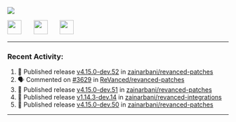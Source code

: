 <p align="left">
  <!-- Typing SVG by DenverCoder1 - https://github.com/DenverCoder1/readme-typing-svg -->
  <a href="https://github.com/DenverCoder1/readme-typing-svg">
    <img src="https://readme-typing-svg.demolab.com/?lines=Hello%2E%2E%2E;Im%20Zain;&font=Fira%20Code&center=false&width=440&height=45&color=00FFFF&vCenter=true&pause=1000&size=22" /></a>
</p>

<p align="left">
  <a href="https://www.youtube.com/@zainarbani"><img width="32px" src="https://www.freeiconspng.com/uploads/youtube-subscribe-png-youtube-subscribe-to-5.png"/></a>
  &#8287;&#8287;&#8287;&#8287;&#8287;
  <a href="mailto:zaintsyariev@gmail.com"><img width="32px" src="https://www.freeiconspng.com/uploads/email-icon--100-flat-vol-2-iconset--graphicloads-18.png"/></a>
  &#8287;&#8287;&#8287;&#8287;&#8287;
  <a href="https://t.me/AnotherZain"><img width="32px" src="https://www.freeiconspng.com/uploads/telegram-icon-1.png"></a>
</p>

---

<h3>Recent Activity:</h3>

<!-- https://github.com/jamesgeorge007/github-activity-readme -->
<!--START_SECTION:activity-->
1. 🚀 Published release [v4.15.0-dev.52](https://github.com/zainarbani/revanced-patches/releases/tag/v4.15.0-dev.52) in [zainarbani/revanced-patches](https://github.com/zainarbani/revanced-patches)
2. 🗣 Commented on [#3629](https://github.com/ReVanced/revanced-patches/pull/3629#issuecomment-2380625371) in [ReVanced/revanced-patches](https://github.com/ReVanced/revanced-patches)
3. 🚀 Published release [v4.15.0-dev.51](https://github.com/zainarbani/revanced-patches/releases/tag/v4.15.0-dev.51) in [zainarbani/revanced-patches](https://github.com/zainarbani/revanced-patches)
4. 🚀 Published release [v1.14.3-dev.14](https://github.com/zainarbani/revanced-integrations/releases/tag/v1.14.3-dev.14) in [zainarbani/revanced-integrations](https://github.com/zainarbani/revanced-integrations)
5. 🚀 Published release [v4.15.0-dev.50](https://github.com/zainarbani/revanced-patches/releases/tag/v4.15.0-dev.50) in [zainarbani/revanced-patches](https://github.com/zainarbani/revanced-patches)
<!--END_SECTION:activity-->

---
